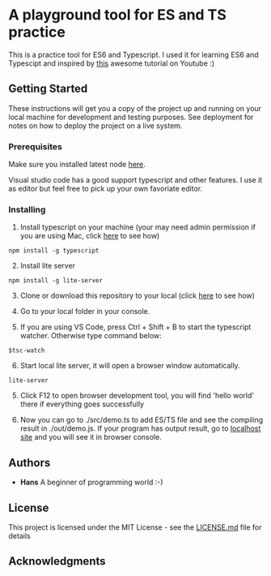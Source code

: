 # A playground tool for ES and TS practice

This is a practice tool for ES6 and Typescript. I used it for learning ES6 and Typescipt and inspired by [this](https://www.youtube.com/playlist?list=PLC3y8-rFHvwhI0V5mE9Vu6Nm-nap8EcjV) awesome tutorial on Youtube :)

## Getting Started

These instructions will get you a copy of the project up and running on your local machine for development and testing purposes. See deployment for notes on how to deploy the project on a live system.

### Prerequisites

Make sure you installed latest node [here](https://nodejs.org/en/).

Visual studio code has a good support typescript and other features. I use it as editor but feel free to pick up your own favoriate editor.

### Installing

1. Install typescript on your machine (your may need admin permission if you are using Mac, click [here](https://support.apple.com/en-us/HT202035) to see how)
```
npm install -g typescript
```

2. Install lite server
```
npm install -g lite-server
```

3. Clone or download this repository to your local (click [here](https://help.github.com/articles/cloning-a-repository/) to see how)

4. Go to your local folder in your console.

5. If you are using VS Code, press Ctrl + Shift + B to start the typescript watcher. Otherwise type command below:
```
$tsc-watch
```

6. Start local lite server, it will open a browser window automatically.
```
lite-server
```

5. Click F12 to open browser development tool, you will find 'hello world' there if everything goes successfully

6. Now you can go to ./src/demo.ts to add ES/TS file and see the compiling result in ./out/demo.js. If your program has output result, go to [localhost site](http://localhost:3000/) and you will see it in browser console.

## Authors

* **Hans** A beginner of programming world :-)

## License

This project is licensed under the MIT License - see the [LICENSE.md](LICENSE.md) file for details

## Acknowledgments
